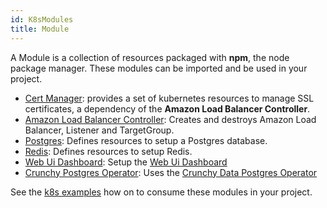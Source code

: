 ```yaml
---
id: K8sModules
title: Module
---
```


A Module is a collection of resources packaged with **npm**, the node package manager. These modules can be imported and be used in your project.

- [Cert Manager](https://github.com/grucloud/grucloud/tree/main/packages/modules/k8s/cert-manager): provides a set of kubernetes resources to manage SSL certificates, a dependency of the **Amazon Load Balancer Controller**.
- [Amazon Load Balancer Controller](https://github.com/grucloud/grucloud/tree/main/packages/modules/k8s/aws-load-balancer): Creates and destroys Amazon Load Balancer, Listener and TargetGroup.
- [Postgres](https://github.com/grucloud/grucloud/tree/main/packages/modules/k8s/postgres): Defines resources to setup a Postgres database.
- [Redis](https://github.com/grucloud/grucloud/tree/main/packages/modules/k8s/redis): Defines resources to setup Redis.
- [Web Ui Dashboard](https://github.com/grucloud/grucloud/tree/main/packages/modules/k8s/web-ui-dashboard): Setup the [Web Ui Dashboard](https://kubernetes.io/docs/tasks/access-application-cluster/web-ui-dashboard/)
- [Crunchy Postgres Operator](https://github.com/grucloud/grucloud/tree/main/packages/modules/k8s/crunchy-postgres): Uses the [Crunchy Data Postgres Operator](https://github.com/CrunchyData/postgres-operator)

See the [k8s examples](./K8sExamples) how on to consume these modules in your project.

